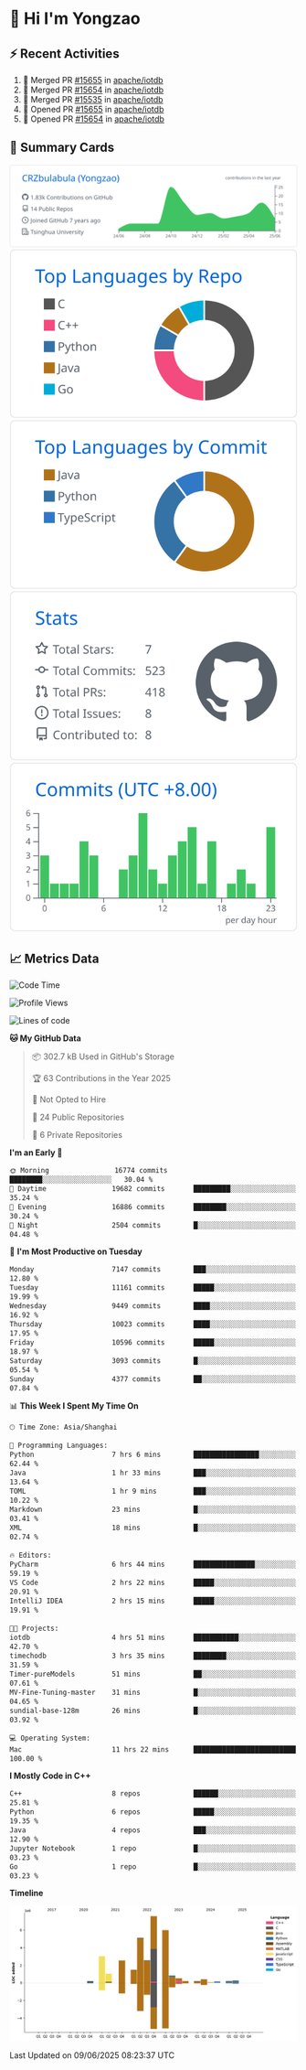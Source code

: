 # 👋 Hi I'm Yongzao

## ⚡ Recent Activities
<!--START_SECTION:activity-->
1. 🎉 Merged PR [#15655](https://github.com/apache/iotdb/pull/15655) in [apache/iotdb](https://github.com/apache/iotdb)
2. 🎉 Merged PR [#15654](https://github.com/apache/iotdb/pull/15654) in [apache/iotdb](https://github.com/apache/iotdb)
3. 🎉 Merged PR [#15535](https://github.com/apache/iotdb/pull/15535) in [apache/iotdb](https://github.com/apache/iotdb)
4. 💪 Opened PR [#15655](https://github.com/apache/iotdb/pull/15655) in [apache/iotdb](https://github.com/apache/iotdb)
5. 💪 Opened PR [#15654](https://github.com/apache/iotdb/pull/15654) in [apache/iotdb](https://github.com/apache/iotdb)
<!--END_SECTION:activity-->

## 🎑 Summary Cards

[![](https://raw.githubusercontent.com/CRZbulabula/CRZbulabula/main/profile-summary-card-output/github/0-profile-details.svg)](https://github.com/vn7n24fzkq/github-profile-summary-cards)
[![](https://raw.githubusercontent.com/CRZbulabula/CRZbulabula/main/profile-summary-card-output/github/1-repos-per-language.svg)](https://github.com/vn7n24fzkq/github-profile-summary-cards) [![](https://raw.githubusercontent.com/CRZbulabula/CRZbulabula/main/profile-summary-card-output/github/2-most-commit-language.svg)](https://github.com/vn7n24fzkq/github-profile-summary-cards)
[![](https://raw.githubusercontent.com/CRZbulabula/CRZbulabula/main/profile-summary-card-output/github/3-stats.svg)](https://github.com/vn7n24fzkq/github-profile-summary-cards) [![](https://raw.githubusercontent.com/CRZbulabula/CRZbulabula/main/profile-summary-card-output/github/4-productive-time.svg)](https://github.com/vn7n24fzkq/github-profile-summary-cards)

## 📈 Metrics Data

<!--START_SECTION:waka-->
![Code Time](http://img.shields.io/badge/Code%20Time-902%20hrs%201%20min-blue)

![Profile Views](http://img.shields.io/badge/Profile%20Views-0-blue)

![Lines of code](https://img.shields.io/badge/From%20Hello%20World%20I%27ve%20Written-32.2%20million%20lines%20of%20code-blue)

**🐱 My GitHub Data** 

> 📦 302.7 kB Used in GitHub's Storage 
 > 
> 🏆 63 Contributions in the Year 2025
 > 
> 🚫 Not Opted to Hire
 > 
> 📜 24 Public Repositories 
 > 
> 🔑 6 Private Repositories 
 > 
**I'm an Early 🐤** 

```text
🌞 Morning                16774 commits       ████████░░░░░░░░░░░░░░░░░   30.04 % 
🌆 Daytime                19682 commits       █████████░░░░░░░░░░░░░░░░   35.24 % 
🌃 Evening                16886 commits       ████████░░░░░░░░░░░░░░░░░   30.24 % 
🌙 Night                  2504 commits        █░░░░░░░░░░░░░░░░░░░░░░░░   04.48 % 
```
📅 **I'm Most Productive on Tuesday** 

```text
Monday                   7147 commits        ███░░░░░░░░░░░░░░░░░░░░░░   12.80 % 
Tuesday                  11161 commits       █████░░░░░░░░░░░░░░░░░░░░   19.99 % 
Wednesday                9449 commits        ████░░░░░░░░░░░░░░░░░░░░░   16.92 % 
Thursday                 10023 commits       ████░░░░░░░░░░░░░░░░░░░░░   17.95 % 
Friday                   10596 commits       █████░░░░░░░░░░░░░░░░░░░░   18.97 % 
Saturday                 3093 commits        █░░░░░░░░░░░░░░░░░░░░░░░░   05.54 % 
Sunday                   4377 commits        ██░░░░░░░░░░░░░░░░░░░░░░░   07.84 % 
```


📊 **This Week I Spent My Time On** 

```text
🕑︎ Time Zone: Asia/Shanghai

💬 Programming Languages: 
Python                   7 hrs 6 mins        ████████████████░░░░░░░░░   62.44 % 
Java                     1 hr 33 mins        ███░░░░░░░░░░░░░░░░░░░░░░   13.64 % 
TOML                     1 hr 9 mins         ███░░░░░░░░░░░░░░░░░░░░░░   10.22 % 
Markdown                 23 mins             █░░░░░░░░░░░░░░░░░░░░░░░░   03.41 % 
XML                      18 mins             █░░░░░░░░░░░░░░░░░░░░░░░░   02.74 % 

🔥 Editors: 
PyCharm                  6 hrs 44 mins       ███████████████░░░░░░░░░░   59.19 % 
VS Code                  2 hrs 22 mins       █████░░░░░░░░░░░░░░░░░░░░   20.91 % 
IntelliJ IDEA            2 hrs 15 mins       █████░░░░░░░░░░░░░░░░░░░░   19.91 % 

🐱‍💻 Projects: 
iotdb                    4 hrs 51 mins       ███████████░░░░░░░░░░░░░░   42.70 % 
timechodb                3 hrs 35 mins       ████████░░░░░░░░░░░░░░░░░   31.59 % 
Timer-pureModels         51 mins             ██░░░░░░░░░░░░░░░░░░░░░░░   07.61 % 
MV-Fine-Tuning-master    31 mins             █░░░░░░░░░░░░░░░░░░░░░░░░   04.65 % 
sundial-base-128m        26 mins             █░░░░░░░░░░░░░░░░░░░░░░░░   03.92 % 

💻 Operating System: 
Mac                      11 hrs 22 mins      █████████████████████████   100.00 % 
```

**I Mostly Code in C++** 

```text
C++                      8 repos             ██████░░░░░░░░░░░░░░░░░░░   25.81 % 
Python                   6 repos             █████░░░░░░░░░░░░░░░░░░░░   19.35 % 
Java                     4 repos             ███░░░░░░░░░░░░░░░░░░░░░░   12.90 % 
Jupyter Notebook         1 repo              █░░░░░░░░░░░░░░░░░░░░░░░░   03.23 % 
Go                       1 repo              █░░░░░░░░░░░░░░░░░░░░░░░░   03.23 % 
```



**Timeline**

![Lines of Code chart](https://raw.githubusercontent.com/CRZbulabula/CRZbulabula/main/assets/bar_graph.png)


 Last Updated on 09/06/2025 08:23:37 UTC
<!--END_SECTION:waka-->

